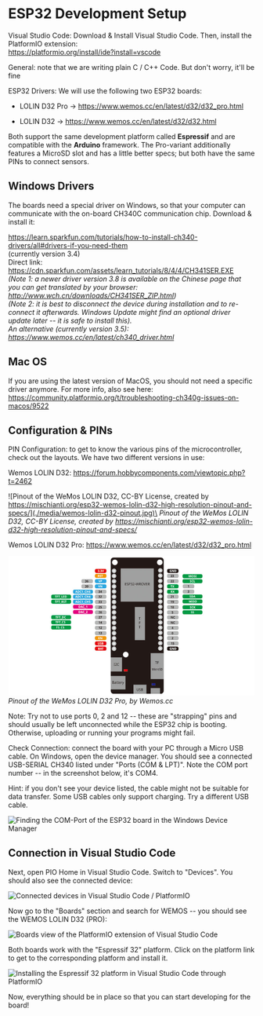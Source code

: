 # ESP32 Development Setup

Visual Studio Code: Download & Install Visual Studio Code. Then, install
the PlatformIO extension:\
<https://platformio.org/install/ide?install=vscode>

General: note that we are writing plain C / C++ Code. But don't worry,
it'll be fine

ESP32 Drivers: We will use the following two ESP32 boards:

- LOLIN D32 Pro -> <https://www.wemos.cc/en/latest/d32/d32_pro.html>

- LOLIN D32 -> <https://www.wemos.cc/en/latest/d32/d32.html>

Both support the same development platform called **Espressif** and
are compatible with the **Arduino** framework. The Pro-variant
additionally features a MicroSD slot and has a little better specs; but
both have the same PINs to connect sensors.

## Windows Drivers

The boards need a special driver on Windows, so that your computer can
communicate with the on-board CH340C communication chip. Download &
install it:

<https://learn.sparkfun.com/tutorials/how-to-install-ch340-drivers/all#drivers-if-you-need-them>\
(currently version 3.4)\
Direct link:
<https://cdn.sparkfun.com/assets/learn_tutorials/8/4/4/CH341SER.EXE>\
*(Note 1: a newer driver version 3.8 is available on the Chinese page
that you can get translated by your browser:
<http://www.wch.cn/downloads/CH341SER_ZIP.html>)*\
*(Note 2: it is best to disconnect the device during installation and to
re-connect it afterwards. Windows Update might find an optional driver
update later -- it is safe to install this).\
An alternative (currently version 3.5):
<https://www.wemos.cc/en/latest/ch340_driver.html>*

## Mac OS

If you are using the latest version of MacOS, you should not need a
specific driver anymore. For more info, also see here:
<https://community.platformio.org/t/troubleshooting-ch340g-issues-on-macos/9522>

## Configuration & PINs

PIN Configuration: to get to know the various pins of the
microcontroller, check out the layouts. We have two different versions
in use:

Wemos LOLIN D32:
<https://forum.hobbycomponents.com/viewtopic.php?t=2462>

![Pinout of the WeMos LOLIN D32, CC-BY License, created by
https://mischianti.org/esp32-wemos-lolin-d32-high-resolution-pinout-and-specs/](./media/wemos-lolin-d32-pinout.jpg)\
*Pinout of the WeMos LOLIN D32, CC-BY License, created by
<https://mischianti.org/esp32-wemos-lolin-d32-high-resolution-pinout-and-specs/>*

Wemos LOLIN D32 Pro: <https://www.wemos.cc/en/latest/d32/d32_pro.html>

![Pinout of the WeMos LOLIN D32 Pro](./media/wemos-lolin-d32-pro-pinout.jpg)
*Pinout of the WeMos LOLIN D32 Pro, by Wemos.cc*

Note: Try not to use ports 0, 2 and 12 -- these are "strapping" pins and
should usually be left unconnected while the ESP32 chip is booting.
Otherwise, uploading or running your programs might fail.

Check Connection: connect the board with your PC through a Micro USB
cable. On Windows, open the device manager. You should see a connected
USB-SERIAL CH340 listed under "Ports (COM & LPT)". Note the COM port
number -- in the screenshot below, it's COM4.

Hint: if you don't see your device listed, the cable might not be
suitable for data transfer. Some USB cables only support charging. Try a
different USB cable.

![Finding the COM-Port of the ESP32 board in the Windows Device
Manager](./media/com-port-esp32.png)

## Connection in Visual Studio Code

Next, open PIO Home in Visual Studio Code. Switch to "Devices". You
should also see the connected device:

![Connected devices in Visual Studio Code /
PlatformIO](./media/vs-code-connected-devices.png)

Now go to the "Boards" section and search for WEMOS -- you should see
the WEMOS LOLIN D32 (PRO):

![Boards view of the PlatformIO extension of Visual Studio
Code](./media/boards-in-platformio.png)

Both boards work with the "Espressif 32" platform. Click on the platform
link to get to the corresponding platform and install it.

![Installing the Espressif 32 platform in Visual Studio Code through
PlatformIO](./media/espressif32-platformio.png)

Now, everything should be in place so that you can start developing for
the board!
